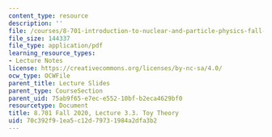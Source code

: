 ```yaml
---
content_type: resource
description: ''
file: /courses/8-701-introduction-to-nuclear-and-particle-physics-fall-2020/70c392f91ea5c12d79731984a2dfa3b2_MIT8_701f20_lec3.3.pdf
file_size: 144337
file_type: application/pdf
learning_resource_types:
- Lecture Notes
license: https://creativecommons.org/licenses/by-nc-sa/4.0/
ocw_type: OCWFile
parent_title: Lecture Slides
parent_type: CourseSection
parent_uid: 75ab9f65-e7ec-e552-10bf-b2eca4629bf0
resourcetype: Document
title: 8.701 Fall 2020, Lecture 3.3. Toy Theory
uid: 70c392f9-1ea5-c12d-7973-1984a2dfa3b2
---
```

